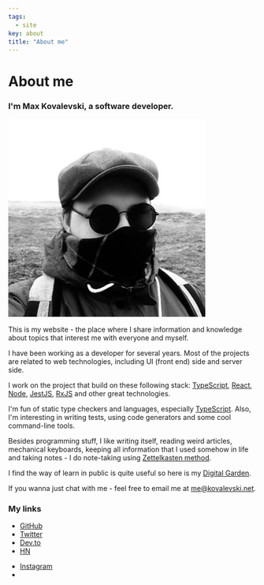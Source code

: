 ```yaml
---
tags:
  - site
key: about
title: "About me"
---
```


# About me

### I'm Max Kovalevski, a software developer.

![photo](/images/avatar.jpg)

This is my website - the place where I share information and knowledge about topics that interest me with everyone and myself.

I have been working as a developer for several years. Most of the projects are related to web technologies, including UI (front end) side and server side.

I work on the project that build on these following stack: [TypeScript](TypeScript.md), [React](React.md), [Node](Node.md), [JestJS](JestJS.md), [RxJS](RxJS.md) and other great technologies.

I'm fun of static type checkers and languages, especially [TypeScript](TypeScript.md). Also, I'm interesting in writing tests, using code generators and some cool command-line tools.

Besides programming stuff, I like writing itself, reading weird articles, mechanical keyboards, keeping all information that I used somehow in life and taking notes - I do note-taking using [Zettelkasten method](Zettelkasten%20method.md).

I find the way of learn in public is quite useful so here is my [Digital Garden](https://kovalevski.net/notes).

If you wanna just chat with me - feel free to email me at [me@kovalevski.net](mailto:me@kovalevski.net).

### My links

* [GitHub](https://github.com/maxkovalevski)
* [Twitter](https://twitter.com/maxkovalevski)
* [Dev.to](https://dev.to/byteski)
* [HN](https://news.ycombinator.com/user?id=kovalevski)
- [Instagram](https://www.instagram.com/kovalevskimax)
- 
